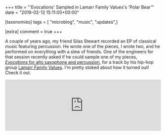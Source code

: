 +++
title = "'Evocations' Sampled in Lamarr Family Values's 'Polar Bear'"
date = "2019-02-12 15:11:00+00:00"

[taxonomies]
tags = [ "microblog", "music", "updates",]

[extra]
comment = true
+++

A couple of years ago, my friend Silas Stewart recorded an EP of classical music featuring percussion. He wrote one of the pieces, I wrote two, and he performed on everything with a slew of friends. One of the engineers for that session recently asked if he could sample one of my pieces, [*Evocations* for alto saxophone and percussion](http://Junebash.com/concert-music/), for a track by his hip-hop group [Lamarr Family Values](https://soundcloud.com/lamarr-family-values). I'm pretty stoked about how it turned out! Check it out.
<!-- more -->
<iframe width="100%" height="166" scrolling="no" frameborder="no" allow="autoplay" src="https://w.soundcloud.com/player/?url=https%3A//api.soundcloud.com/tracks/564826335&color=%23ff5500&auto_play=false&hide_related=false&show_comments=true&show_user=true&show_reposts=false&show_teaser=true"></iframe>

